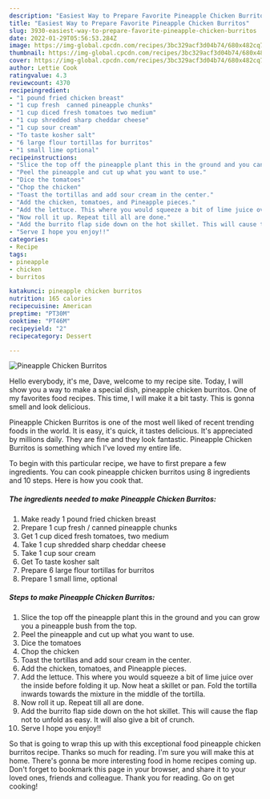 ```yaml
---
description: "Easiest Way to Prepare Favorite Pineapple Chicken Burritos"
title: "Easiest Way to Prepare Favorite Pineapple Chicken Burritos"
slug: 3930-easiest-way-to-prepare-favorite-pineapple-chicken-burritos
date: 2022-01-29T05:56:53.284Z
image: https://img-global.cpcdn.com/recipes/3bc329acf3d04b74/680x482cq70/pineapple-chicken-burritos-recipe-main-photo.jpg
thumbnail: https://img-global.cpcdn.com/recipes/3bc329acf3d04b74/680x482cq70/pineapple-chicken-burritos-recipe-main-photo.jpg
cover: https://img-global.cpcdn.com/recipes/3bc329acf3d04b74/680x482cq70/pineapple-chicken-burritos-recipe-main-photo.jpg
author: Lettie Cook
ratingvalue: 4.3
reviewcount: 4370
recipeingredient:
- "1 pound fried chicken breast"
- "1 cup fresh  canned pineapple chunks"
- "1 cup diced fresh tomatoes two medium"
- "1 cup shredded sharp cheddar cheese"
- "1 cup sour cream"
- "To taste kosher salt"
- "6 large flour tortillas for burritos"
- "1 small lime optional"
recipeinstructions:
- "Slice the top off the pineapple plant this in the ground and you can grow you a pineapple bush from the top."
- "Peel the pineapple and cut up what you want to use."
- "Dice the tomatoes"
- "Chop the chicken"
- "Toast the tortillas and add sour cream in the center."
- "Add the chicken, tomatoes, and Pineapple pieces."
- "Add the lettuce. This where you would squeeze a bit of lime juice over the inside before folding it up. Now heat a skillet or pan. Fold the tortilla inwards towards the mixture in the middle of the tortilla."
- "Now roll it up. Repeat till all are done."
- "Add the burrito flap side down on the hot skillet. This will cause the flap not to unfold as easy. It will also give a bit of crunch."
- "Serve I hope you enjoy!!"
categories:
- Recipe
tags:
- pineapple
- chicken
- burritos

katakunci: pineapple chicken burritos 
nutrition: 165 calories
recipecuisine: American
preptime: "PT30M"
cooktime: "PT46M"
recipeyield: "2"
recipecategory: Dessert

---
```



![Pineapple Chicken Burritos](https://img-global.cpcdn.com/recipes/3bc329acf3d04b74/680x482cq70/pineapple-chicken-burritos-recipe-main-photo.jpg)

Hello everybody, it's me, Dave, welcome to my recipe site. Today, I will show you a way to make a special dish, pineapple chicken burritos. One of my favorites food recipes. This time, I will make it a bit tasty. This is gonna smell and look delicious.



Pineapple Chicken Burritos is one of the most well liked of recent trending foods in the world. It is easy, it's quick, it tastes delicious. It's appreciated by millions daily. They are fine and they look fantastic. Pineapple Chicken Burritos is something which I've loved my entire life.


To begin with this particular recipe, we have to first prepare a few ingredients. You can cook pineapple chicken burritos using 8 ingredients and 10 steps. Here is how you cook that.

<!--inarticleads1-->

##### The ingredients needed to make Pineapple Chicken Burritos:

1. Make ready 1 pound fried chicken breast
1. Prepare 1 cup fresh / canned pineapple chunks
1. Get 1 cup diced fresh tomatoes, two medium
1. Take 1 cup shredded sharp cheddar cheese
1. Take 1 cup sour cream
1. Get To taste kosher salt
1. Prepare 6 large flour tortillas for burritos
1. Prepare 1 small lime, optional




<!--inarticleads2-->

##### Steps to make Pineapple Chicken Burritos:

1. Slice the top off the pineapple plant this in the ground and you can grow you a pineapple bush from the top.
1. Peel the pineapple and cut up what you want to use.
1. Dice the tomatoes
1. Chop the chicken
1. Toast the tortillas and add sour cream in the center.
1. Add the chicken, tomatoes, and Pineapple pieces.
1. Add the lettuce. This where you would squeeze a bit of lime juice over the inside before folding it up. Now heat a skillet or pan. Fold the tortilla inwards towards the mixture in the middle of the tortilla.
1. Now roll it up. Repeat till all are done.
1. Add the burrito flap side down on the hot skillet. This will cause the flap not to unfold as easy. It will also give a bit of crunch.
1. Serve I hope you enjoy!!




So that is going to wrap this up with this exceptional food pineapple chicken burritos recipe. Thanks so much for reading. I'm sure you will make this at home. There's gonna be more interesting food in home recipes coming up. Don't forget to bookmark this page in your browser, and share it to your loved ones, friends and colleague. Thank you for reading. Go on get cooking!
